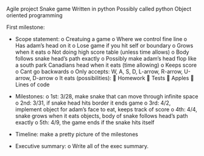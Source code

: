 Agile project
Snake game
Written in python
Possibly called python
Object oriented programming

First milestone:
-	Scope statement:
o	Creatuing a game
o	Where we control fine line
o	Has adam’s head on it
o	Lose game if you hit self or boundary
o	Grows when it eats
o	Not doing high score table (unless time allows)
o	Body follows snake head’s path exactly
o	Possibly make adam’s head flop like a south park Canadians head when it eats (time allowing)
o	Keeps score
o	Cant go backwards
o	Only accepts: W, A, S, D, L-arrow, R-arrow, U-arrow, D-arrow
o	It eats (possibilities):
	Homework
	Tests
	Apples
	Lines of code


-	Milestones:
o	1st: 3/28, make snake that can move through infinite space
o	2nd: 3/31, if snake head hits border it ends game
o	3rd: 4/2, implement object for adam’s face to eat, keeps track of score
o	4th: 4/4, snake grows when it eats objects, body of snake follows head’s path exactly
o	5th: 4/9, the game ends if the snake hits itself
-	Timeline: make a pretty picture of the milestones


-	Executive summary:
o	Write all of the exec summary.
